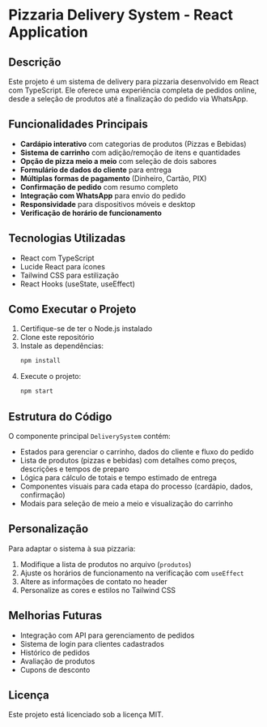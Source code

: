 # Pizzaria Delivery System - React Application

## Descrição

Este projeto é um sistema de delivery para pizzaria desenvolvido em React com TypeScript. Ele oferece uma experiência completa de pedidos online, desde a seleção de produtos até a finalização do pedido via WhatsApp.

## Funcionalidades Principais

- **Cardápio interativo** com categorias de produtos (Pizzas e Bebidas)
- **Sistema de carrinho** com adição/remoção de itens e quantidades
- **Opção de pizza meio a meio** com seleção de dois sabores
- **Formulário de dados do cliente** para entrega
- **Múltiplas formas de pagamento** (Dinheiro, Cartão, PIX)
- **Confirmação de pedido** com resumo completo
- **Integração com WhatsApp** para envio do pedido
- **Responsividade** para dispositivos móveis e desktop
- **Verificação de horário de funcionamento**

## Tecnologias Utilizadas

- React com TypeScript
- Lucide React para ícones
- Tailwind CSS para estilização
- React Hooks (useState, useEffect)

## Como Executar o Projeto

1. Certifique-se de ter o Node.js instalado
2. Clone este repositório
3. Instale as dependências:
   ```bash
   npm install
   ```
4. Execute o projeto:
   ```bash
   npm start
   ```

## Estrutura do Código

O componente principal `DeliverySystem` contém:

- Estados para gerenciar o carrinho, dados do cliente e fluxo do pedido
- Lista de produtos (pizzas e bebidas) com detalhes como preços, descrições e tempos de preparo
- Lógica para cálculo de totais e tempo estimado de entrega
- Componentes visuais para cada etapa do processo (cardápio, dados, confirmação)
- Modais para seleção de meio a meio e visualização do carrinho

## Personalização

Para adaptar o sistema à sua pizzaria:

1. Modifique a lista de produtos no arquivo (`produtos`)
2. Ajuste os horários de funcionamento na verificação com `useEffect`
3. Altere as informações de contato no header
4. Personalize as cores e estilos no Tailwind CSS

## Melhorias Futuras

- Integração com API para gerenciamento de pedidos
- Sistema de login para clientes cadastrados
- Histórico de pedidos
- Avaliação de produtos
- Cupons de desconto

## Licença

Este projeto está licenciado sob a licença MIT.